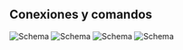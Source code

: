 ## Conexiones y comandos


![Schema](http://static.energysistem.com/images/manuals/42360/598182e902d88.jpg) 
![Schema](http://static.energysistem.com/images/manuals/42360/5981833d10901.jpg)
![Schema](http://static.energysistem.com/images/manuals/42360/598183722ed38.jpg) 
![Schema](http://static.energysistem.com/images/manuals/42360/59818e1f1b328.jpg)

